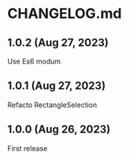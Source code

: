 # CHANGELOG.md

## 1.0.2 (Aug 27, 2023)

Use Es6 modum

## 1.0.1 (Aug 27, 2023)

Refacto RectangleSelection

## 1.0.0 (Aug 26, 2023)

First release
